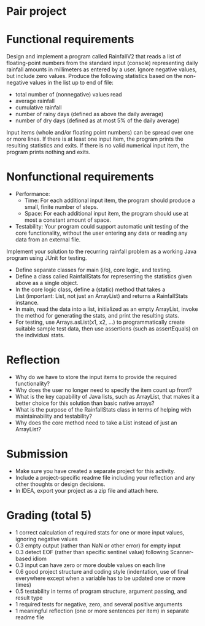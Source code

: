# Pair project

# Functional requirements

Design and implement a program called RainfallV2 that reads a list of floating-point numbers from the standard input (console) representing daily rainfall amounts in millimeters as entered by a user. Ignore negative values, but include zero values. Produce the following statistics based on the non-negative values in the list up to end of file:

- total number of (nonnegative) values read
- average rainfall
- cumulative rainfall
- number of rainy days (defined as above the daily average)
- number of dry days (defined as at most 5% of the daily average)

Input items (whole and/or floating point numbers) can be spread over one or more lines. If there is at least one input item, the program prints the resulting statistics and exits. If there is no valid numerical input item, the program prints nothing and exits.

# Nonfunctional requirements

- Performance: 
  - Time: For each additional input item, the program should produce a small, finite number of steps.
  - Space: For each additional input item, the program should use at most a constant amount of space.
- Testability: Your program could support automatic unit testing of the core functionality, without the user entering any data or reading any data from an external file.

Implement your solution to the recurring rainfall problem as a working Java program using JUnit for testing.

- Define separate classes for main (i/o), core logic, and testing.
- Define a class called RainfallStats for representing the statistics given above as a single object.
- In the core logic class, define a (static) method that takes a List (important: List, not just an ArrayList) and returns a RainfallStats instance.
- In main, read the data into a list, initialized as an empty ArrayList, invoke the method for generating the stats, and print the resulting stats.
- For testing, use Arrays.asList(x1, x2, ...) to programmatically create suitable sample test data, then use assertions (such as assertEquals) on the individual stats.

# Reflection

- Why do we have to store the input items to provide the required functionality?
- Why does the user no longer need to specify the item count up front?
- What is the key capability of Java lists, such as ArrayList, that makes it a better choice for this solution than basic native arrays?
- What is the purpose of the RainfallStats class in terms of helping with maintainability and testability?
- Why does the core method need to take a List instead of just an ArrayList?

# Submission

- Make sure you have created a separate project for this activity. 
- Include a project-specific readme file including your reflection and any other thoughts or design decisions. 
- In IDEA, export your project as a zip file and attach here. 

# Grading (total 5)

- 1 correct calculation of required stats for one or more input values, ignoring negative values
- 0.3 empty output (rather than NaN or other error) for empty input
- 0.3 detect EOF (rather than specific sentinel value) following Scanner-based idiom
- 0.3 input can have zero or more double values on each line
- 0.6 good project structure and coding style (indentation, use of final everywhere except when a variable has to be updated one or more times)
- 0.5 testability in terms of program structure, argument passing, and result type
- 1 required tests for negative, zero, and several positive arguments
- 1 meaningful reflection (one or more sentences per item) in separate readme file
